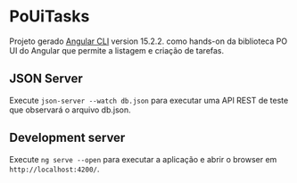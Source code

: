 # PoUiTasks

Projeto gerado [Angular CLI](https://github.com/angular/angular-cli) version 15.2.2. como hands-on da biblioteca PO UI do Angular que permite a listagem e criação de tarefas.

## JSON Server

Execute `json-server --watch db.json` para executar uma API REST de teste que observará o arquivo db.json.

## Development server

Execute `ng serve --open` para executar a aplicação e abrir o browser em `http://localhost:4200/`.
